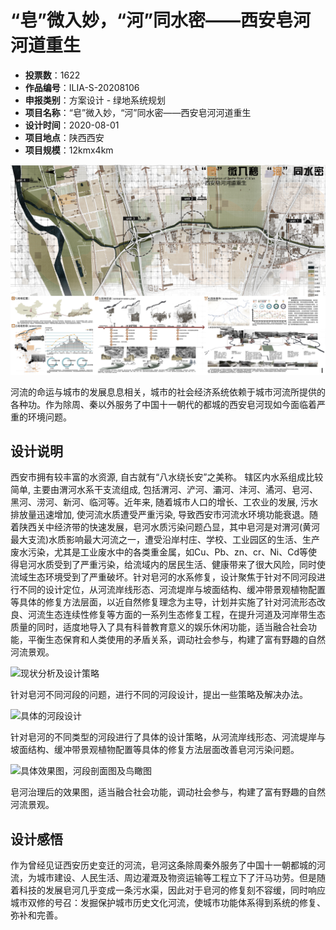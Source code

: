 # “皂”微入妙，“河”同水密——西安皂河河道重生 
- **投票数**：1622
- **作品编号**：ILIA-S-20208106
- **申报类别**：方案设计 - 绿地系统规划
- **项目名称**：“皂”微入妙，“河”同水密——西安皂河河道重生
- **设计时间**：2020-08-01
- **项目地点**：陕西西安
- **项目规模**：12kmx4km

![平面图及前期分析](f0f78be7d6da73f8ca837b9e4a6cd1e2.jpg)

河流的命运与城市的发展息息相关，城市的社会经济系统依赖于城市河流所提供的各种功。作为除周、秦以外服务了中国十一朝代的都城的西安皂河现如今面临着严重的环境问题。
## 设计说明

西安市拥有较丰富的水资源, 自古就有“八水绕长安”之美称。 辖区内水系组成比较简单, 主要由渭河水系干支流组成, 包括渭河、浐河、灞河、沣河、潏河、皂河、黑河、涝河、新河、临河等。近年来, 随着城市人口的增长、工农业的发展, 污水排放量迅速增加, 使河流水质遭受严重污染, 导致西安市河流水环境功能衰退。随着陕西关中经济带的快速发展，皂河水质污染问题凸显，其中皂河是对渭河(黄河最大支流)水质影响最大河流之一，遭受沿岸村庄、学校、工业园区的生活、生产废水污染，尤其是工业废水中的各类重金属，如Cu、Pb、zn、cr、Ni、Cd等使得皂河水质受到了严重污染，给流域内的居民生活、健康带来了很大风险，同时使流域生态环境受到了严重破坏。针对皂河的水系修复，设计聚焦于针对不同河段进行不同的设计定位，从河流岸线形态、河流堤岸与坡面结构、缓冲带景观植物配置等具体的修复方法层面，以近自然修复理念为主导，计划并实施了针对河流形态改良、河流生态连续性修复等方面的一系列生态修复工程，在提升河道及河岸带生态质量的同时，适度地导入了具有科普教育意义的娱乐休闲功能，适当融合社会功能，平衡生态保育和人类使用的矛盾关系，调动社会参与，构建了富有野趣的自然河流景观。

![现状分析及设计策略](ec037f8369067dd6897c8107ddb9f22e.jpg)

针对皂河不同河段的问题，进行不同的河段设计，提出一些策略及解决办法。

![具体的河段设计](fab19b84d5c8ad2436b1deafc07e2db2.jpg)

针对皂河的不同类型的河段进行了具体的设计策略，从河流岸线形态、河流堤岸与坡面结构、缓冲带景观植物配置等具体的修复方法层面改善皂河污染问题。

![具体效果图，河段剖面图及鸟瞰图](944843fa7148202ac7d73552697ad914.jpg)

皂河治理后的效果图，适当融合社会功能，调动社会参与，构建了富有野趣的自然河流景观。
## 设计感悟

作为曾经见证西安历史变迁的河流，皂河这条除周秦外服务了中国十一朝都城的河流，为城市建设、人民生活、周边灌溉及物资运输等工程立下了汗马功劳。但是随着科技的发展皂河几乎变成一条污水渠，因此对于皂河的修复刻不容缓，同时响应城市双修的号召：发掘保护城市历史文化河流，使城市功能体系得到系统的修复、弥补和完善。
